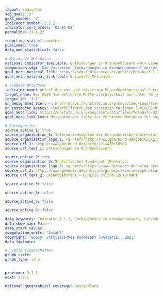 ```yaml
---
layout: indicator    
sdg_goal: '3'    
goal_number: '3'    
indicator_number: 3.1.2    
indicator_sort_order: '03-01-02'    
permalink: /3-1-2/    

reporting_status: complete    
published: true    
data_non_statistical: false    

# Nationale Metadaten    
national_indicator_available: Entbindungen in Krankenhäusern <br> Lebendgeborene insgesamt    
comparison_sdg: 'Die Zeitreihe "Entbindungen in Krankenhäusern" entspricht teilweise den globalen Metadaten. Die Zeitreihe "Lebendgeborene insgesamt" bietet zusätzliche Information.'    
goal_meta_national_link: https://sdg-indikatoren.de/public/MetaDe/3.1.2.pdf    
goal_meta_national_link_text: Nationale Metadaten    

# Globale Metadaten    
indicator_name: Anteil der von qualifiziertem Gesundheitspersonal betreuten Geburten    
target_name: Bis 2030 die weltweite Müttersterblichkeit auf unter 70 je 100&nbsp;000 Lebendgeburten senken    
target_id: '3.1'    
un_designated_tier: <a href='https://unstats.un.org/sdgs/iaeg-sdgs/tier-classification/' title='Klicken Sie hier um weitere Informationen zur UN-Tier-Klassifikation zu erhalten.'  target='_blank'>Tier I</a>    
un_custodian_agency: Kinderhilfswerk der Vereinten Nationen (UNICEF)<br>Weltgesundheitsorganisation (WHO)    
goal_meta_link: https://unstats.un.org/sdgs/metadata/files/Metadata-03-01-02.pdf    
goal_meta_link_text: Metadaten der Ziele der Vereinten Nationen für nachhaltige Entwicklung    

# Datenquellen
source_active_1: true
source_organisation_1: Informationssystem der Gesundheitsberichterstattung des Bundes (GBE)
source_organisation_logo_1: <a href="http://www.gbe-bund.de/gbe10/pkg_isgbe5.prc_isgbe?p_uid=gast&p_aid=50815950&p_sprache=D"><img src="https://g205sdgs.github.io/sdg-indicators/public/OrgImgDe/gbe.png" alt="Logo gbe" style="height:60px; width:148px"/></a>
source_url_1: http://www.gbe-bund.de/gbe10/i?i=480:5096D
source_url_text_1: Entbindungen in Krankenhäusern

source_active_2: true
source_organisation_2: Statistisches Bundesamt (Destatis)
source_organisation_logo_2: <a href="https://www.destatis.de"><img src="https://g205sdgs.github.io/sdg-indicators/public/OrgImgDe/destatis.png" alt="Logo destatis" style="height:60px; width:148px"/></a>
source_url_2: https://www-genesis.destatis.de/genesis//online?operation=table&code=12612-0001&bypass=true&language=de
source_url_text_2: Lebendgeborene – GENESIS online 12612-0001

source_active_3: false

source_active_4: false

source_active_5: false

source_active_6: false
    
data_keywords: Indikator 3.1.2, Entbindungen in Krankenhäusern, Lebendgeborene    
data_show_map: False    
data_start_values:     
computation_units: "Anzahl"    
copyright: '&copy; Statistisches Bundesamt (Destatis), 2021'    
data_footnote:     

# Grafik Eigenschaften    
graph_title:     
graph_type: line    
    

previous: 3-1-1    
next: 3-2-1    

national_geographical_coverage: Deutschland    
---
```


<span></span>